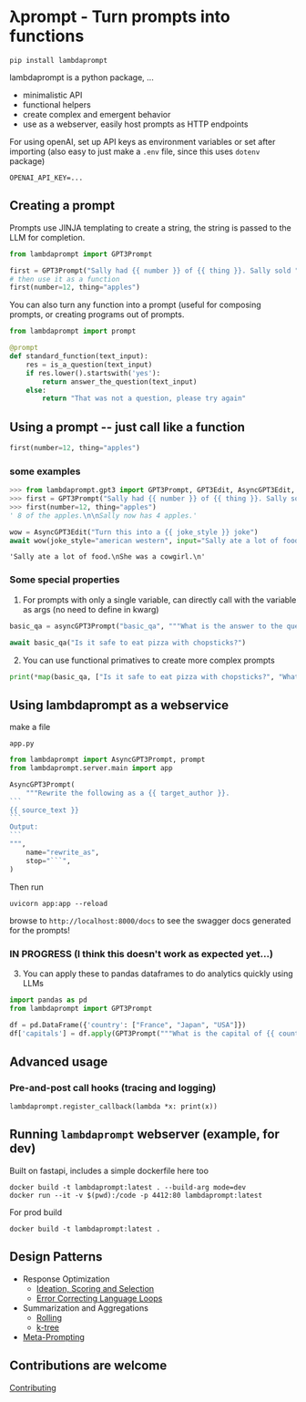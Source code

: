 # λprompt - Turn prompts into functions

`pip install lambdaprompt`

lambdaprompt is a python package, ...
* minimalistic API
* functional helpers
* create complex and emergent behavior
* use as a webserver, easily host prompts as HTTP endpoints

For using openAI, set up API keys as environment variables or set after importing (also easy to just make a `.env` file, since this uses `dotenv` package)

`OPENAI_API_KEY=...`

## Creating a prompt

Prompts use JINJA templating to create a string, the string is passed to the LLM for completion.

```python
from lambdaprompt import GPT3Prompt

first = GPT3Prompt("Sally had {{ number }} of {{ thing }}. Sally sold ")
# then use it as a function
first(number=12, thing="apples")
```

You can also turn any function into a prompt (useful for composing prompts, or creating programs out of prompts.
```python
from lambdaprompt import prompt

@prompt
def standard_function(text_input):
    res = is_a_question(text_input)
    if res.lower().startswith('yes'):
        return answer_the_question(text_input)
    else:
        return "That was not a question, please try again"
```

## Using a prompt -- just call like a function

```python
first(number=12, thing="apples")
```

### some examples
```python
>>> from lambdaprompt.gpt3 import GPT3Prompt, GPT3Edit, AsyncGPT3Edit, AsyncGPT3Prompt
>>> first = GPT3Prompt("Sally had {{ number }} of {{ thing }}. Sally sold ")
>>> first(number=12, thing="apples")
' 8 of the apples.\n\nSally now has 4 apples.'
```

```python
wow = AsyncGPT3Edit("Turn this into a {{ joke_style }} joke")
await wow(joke_style="american western", input="Sally ate a lot of food")
```
```
'Sally ate a lot of food.\nShe was a cowgirl.\n'
```

### Some special properties

1. For prompts with only a single variable, can directly call with the variable as args (no need to define in kwarg)
```python
basic_qa = asyncGPT3Prompt("basic_qa", """What is the answer to the question [{{ question }}]?""")

await basic_qa("Is it safe to eat pizza with chopsticks?")
```

2. You can use functional primatives to create more complex prompts
```python
print(*map(basic_qa, ["Is it safe to eat pizza with chopsticks?", "What is the capital of France?"]))
```

## Using lambdaprompt as a webservice
make a file

`app.py`
````python
from lambdaprompt import AsyncGPT3Prompt, prompt
from lambdaprompt.server.main import app

AsyncGPT3Prompt(
    """Rewrite the following as a {{ target_author }}. 
```
{{ source_text }}
```
Output:
```
""",
    name="rewrite_as",
    stop="```",
)
````

Then run
```
uvicorn app:app --reload
```

browse to `http://localhost:8000/docs` to see the swagger docs generated for the prompts!

### IN PROGRESS (I think this doesn't work as expected yet...)
3. You can apply these to pandas dataframes to do analytics quickly using LLMs
```python
import pandas as pd
from lambdaprompt import GPT3Prompt

df = pd.DataFrame({'country': ["France", "Japan", "USA"]})
df['capitals'] = df.apply(GPT3Prompt("""What is the capital of {{ country }}?"""), axis=1)
```


## Advanced usage
### Pre-and-post call hooks (tracing and logging)
```
lambdaprompt.register_callback(lambda *x: print(x))
```


## Running `lambdaprompt` webserver (example, for dev)

Built on fastapi, includes a simple dockerfile here too
```
docker build -t lambdaprompt:latest . --build-arg mode=dev
docker run --it -v $(pwd):/code -p 4412:80 lambdaprompt:latest
```

For prod build
```
docker build -t lambdaprompt:latest .
```

## Design Patterns
- Response Optimization
  - [Ideation, Scoring and Selection](link)
  - [Error Correcting Language Loops](link)
- Summarization and Aggregations
  - [Rolling](link)
  - [k-tree](link)
- [Meta-Prompting](link)


## Contributions are welcome 
[Contributing](contributing.md)

